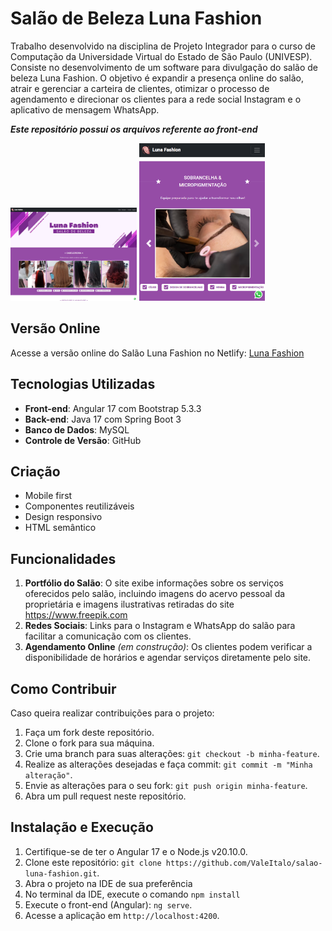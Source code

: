 # Salão de Beleza Luna Fashion

Trabalho desenvolvido na disciplina de Projeto Integrador para o curso de Computação da Universidade Virtual do Estado de São Paulo (UNIVESP). Consiste no desenvolvimento de um software para divulgação do salão de beleza Luna Fashion. O objetivo é expandir a presença online do salão, atrair e gerenciar a carteira de clientes, otimizar o processo de agendamento e direcionar os clientes para a rede social Instagram e o aplicativo de mensagem WhatsApp.

**_Este repositório possui os arquivos referente ao front-end_**

<img src="./src/assets/img/luna-fashion-front-end-2.png" alt="Banner Luna Fashion criado na ferramenta Canva" width=40%/>
<img src="./src/assets/img/luna-fashion-front-end-3.png" alt="Banner Luna Fashion criado na ferramenta Canva" width=40%/>

## Versão Online

Acesse a versão online do Salão Luna Fashion no Netlify: [Luna Fashion](https://lunafashion.netlify.app/home)

## Tecnologias Utilizadas

- **Front-end**: Angular 17 com Bootstrap 5.3.3
- **Back-end**: Java 17 com Spring Boot 3
- **Banco de Dados**: MySQL
- **Controle de Versão**: GitHub

## Criação

- Mobile first
- Componentes reutilizáveis
- Design responsivo
- HTML semântico

## Funcionalidades

1. **Portfólio do Salão**: O site exibe informações sobre os serviços oferecidos pelo salão, incluindo imagens do acervo pessoal da proprietária e imagens ilustrativas retiradas do site https://www.freepik.com
2. **Redes Sociais**: Links para o Instagram e WhatsApp do salão para facilitar a comunicação com os clientes.
3. **Agendamento Online** _(em construção)_: Os clientes podem verificar a disponibilidade de horários e agendar serviços diretamente pelo site.

## Como Contribuir

Caso queira realizar contribuições para o projeto:

1. Faça um fork deste repositório.
2. Clone o fork para sua máquina.
3. Crie uma branch para suas alterações: `git checkout -b minha-feature`.
4. Realize as alterações desejadas e faça commit: `git commit -m "Minha alteração"`.
5. Envie as alterações para o seu fork: `git push origin minha-feature`.
6. Abra um pull request neste repositório.

## Instalação e Execução

1. Certifique-se de ter o Angular 17 e o Node.js v20.10.0.
2. Clone este repositório: `git clone https://github.com/ValeItalo/salao-luna-fashion.git`.
3. Abra o projeto na IDE de sua preferência
4. No terminal da IDE, execute o comando `npm install`
5. Execute o front-end (Angular): `ng serve`.
6. Acesse a aplicação em `http://localhost:4200`.
